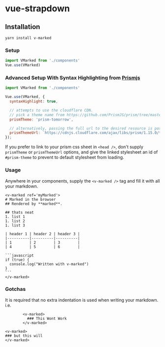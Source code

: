 # vue-strapdown

## Installation
```
yarn install v-marked
```

### Setup
```js
import VMarked from './components'
Vue.use(VMarked)
```

### Advanced Setup With Syntax Highlighting from [Prismjs](https://prismjs.com/)
```js
import VMarked from './components'

Vue.use(VMarked, {
  syntaxHighlight: true,

  // attempts to use the cloudflare CDN.
  // pick a theme name from https://github.com/PrismJS/prism/tree/master/themes
  prismTheme: 'prism-tomorrow',

  // alternatively, passing the full url to the desired resource is possible
  prismThemeUrl: `https://cdnjs.cloudflare.com/ajax/libs/prism/1.15.0/themes/prism-funky.css`
});
```
If you prefer to link to your prism css sheet in `<head />`, don't supply `prismTheme` or `prismThemeUrl` options, and give the linked stylesheet an id of `#prism-theme` to prevent to default stylesheet from loading.

### Usage

Anywhere in your components, supply the `<v-marked />` tag and fill it with all your markdown.
``````
<v-marked ref='myMarked'>
# Marked in the browser
## Rendered by **marked**.

## thats neat
1. list 1
1. list 2
1. list 3

| header 1 | header 2 | header 3 |
|----------|----------|----------|
| 1        | 2        | 3        |
| 4        | 5        | 6        |

```javascript
if (true) {
  console.log("Written with v-marked")
}
```
</v-marked>
``````

### Gotchas
It is required that no extra indentation is used when writing your markdown. i.e.
``````
        <v-marked>
          ### This Wont Work
        </v-marked>

<v-marked>
### but this will
</v-marked>
``````

